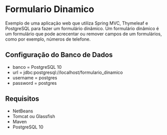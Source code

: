 # Formulario Dinamico
Exemplo de uma aplicação web que utiliza Spring MVC, Thymeleaf e PostgreSQL para fazer um formulário dinâmico. Um formulário dinâmico é um formulário que pode acrecentar ou remover campos de um formulários, como por exemplo, números de telefone.

## Configuração do Banco de Dados
* banco = PostgreSQL 10
* url = jdbc:postgresql://localhost/formulario_dinamico
* username = postgres
* password = postgres

## Requisitos
* NetBeans
* Tomcat ou Glassfish
* Maven
* PostgreSQL 10